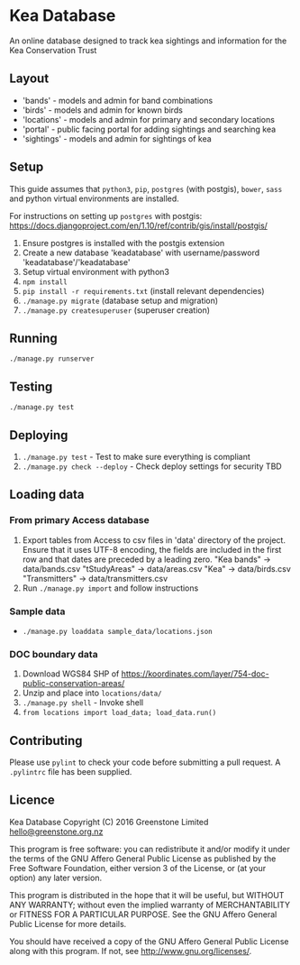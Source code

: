 # Kea Database
An online database designed to track kea sightings and information for the Kea Conservation Trust


## Layout
* 'bands' - models and admin for band combinations
* 'birds' - models and admin for known birds
* 'locations' - models and admin for primary and secondary locations
* 'portal' - public facing portal for adding sightings and searching kea
* 'sightings' - models and admin for sightings of kea


## Setup
This guide assumes that `python3`, `pip`, `postgres` (with postgis), `bower`, `sass` and python
virtual environments are installed.

For instructions on setting up `postgres` with postgis:
<https://docs.djangoproject.com/en/1.10/ref/contrib/gis/install/postgis/>

1. Ensure postgres is installed with the postgis extension
2. Create a new database 'keadatabase' with username/password 'keadatabase'/'keadatabase'
3. Setup virtual environment with python3
4. `npm install`
5. `pip install -r requirements.txt` (install relevant dependencies)
6. `./manage.py migrate` (database setup and migration)
7. `./manage.py createsuperuser` (superuser creation)


## Running
`./manage.py runserver`


## Testing
`./manage.py test`


## Deploying
1. `./manage.py test` - Test to make sure everything is compliant
2. `./manage.py check --deploy` - Check deploy settings for security
TBD


## Loading data
### From primary Access database
1. Export tables from Access to csv files in 'data' directory of the project. Ensure that it uses UTF-8 encoding, the fields are included in the first row and that dates are preceded by a leading zero.
   "Kea bands" -> data/bands.csv
   "tStudyAreas" -> data/areas.csv
   "Kea" -> data/birds.csv
   "Transmitters" -> data/transmitters.csv
2. Run `./manage.py import` and follow instructions


### Sample data
* `./manage.py loaddata sample_data/locations.json`


### DOC boundary data
1. Download WGS84 SHP of <https://koordinates.com/layer/754-doc-public-conservation-areas/>
2. Unzip and place into `locations/data/`
3. `./manage.py shell` - Invoke shell
4. `from locations import load_data; load_data.run()`


## Contributing
Please use `pylint` to check your code before submitting a pull request.
A `.pylintrc` file has been supplied.


## Licence
Kea Database
Copyright (C) 2016 Greenstone Limited <hello@greenstone.org.nz>

This program is free software: you can redistribute it and/or modify
it under the terms of the GNU Affero General Public License as published by
the Free Software Foundation, either version 3 of the License, or
(at your option) any later version.

This program is distributed in the hope that it will be useful,
but WITHOUT ANY WARRANTY; without even the implied warranty of
MERCHANTABILITY or FITNESS FOR A PARTICULAR PURPOSE.  See the
GNU Affero General Public License for more details.

You should have received a copy of the GNU Affero General Public License
along with this program.  If not, see <http://www.gnu.org/licenses/>.
